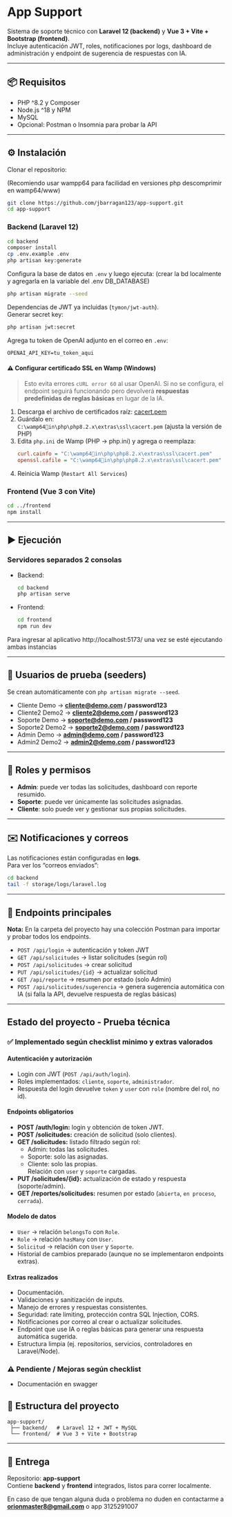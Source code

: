 # App Support

Sistema de soporte técnico con **Laravel 12 (backend)** y **Vue 3 + Vite + Bootstrap (frontend)**.  
Incluye autenticación JWT, roles, notificaciones por logs, dashboard de administración y endpoint de sugerencia de respuestas con IA.

---

## 📦 Requisitos

- PHP ^8.2 y Composer
- Node.js ^18 y NPM
- MySQL
- Opcional: Postman o Insomnia para probar la API

---

## ⚙️ Instalación

Clonar el repositorio:

(Recomiendo usar wampp64 para facilidad en versiones php descomprimir en wamp64/www) 

```bash
git clone https://github.com/jbarragan123/app-support.git
cd app-support
```

### Backend (Laravel 12)

```bash
cd backend
composer install
cp .env.example .env
php artisan key:generate
```

Configura la base de datos en `.env` y luego ejecuta:
(crear la bd localmente y agregarla en la variable del .env DB_DATABASE)
```bash
php artisan migrate --seed
```

Dependencias de JWT ya incluidas (`tymon/jwt-auth`).  
Generar secret key:

```bash
php artisan jwt:secret
```

Agrega tu token de OpenAI adjunto en el correo en `.env`:

```env
OPENAI_API_KEY=tu_token_aqui
```

#### ⚠️ Configurar certificado SSL en Wamp (Windows)

> Esto evita errores `cURL error 60` al usar OpenAI. Si no se configura, el endpoint seguirá funcionando pero devolverá **respuestas predefinidas de reglas básicas** en lugar de la IA.

1. Descarga el archivo de certificados raíz: [cacert.pem](https://curl.se/ca/cacert.pem)  
2. Guárdalo en:  
   `C:\wamp64in\php\php8.2.x\extras\ssl\cacert.pem` (ajusta la versión de PHP)  
3. Edita `php.ini` de Wamp (PHP → php.ini) y agrega o reemplaza:  
   ```ini
   curl.cainfo = "C:\wamp64in\php\php8.2.x\extras\ssl\cacert.pem"
   openssl.cafile = "C:\wamp64in\php\php8.2.x\extras\ssl\cacert.pem"
   ```
4. Reinicia Wamp (`Restart All Services`)  


### Frontend (Vue 3 con Vite)

```bash
cd ../frontend
npm install
```

---

## ▶️ Ejecución

### Servidores separados 2 consolas

- Backend:  
  ```bash
  cd backend
  php artisan serve
  ```

- Frontend:  
  ```bash
  cd frontend
  npm run dev
  ```

Para ingresar al aplicativo http://localhost:5173/ una vez se esté ejecutando ambas instancias

---

## 👥 Usuarios de prueba (seeders)

Se crean automáticamente con `php artisan migrate --seed`.

- Cliente Demo → **cliente@demo.com / password123**
- Cliente2 Demo2 → **cliente2@demo.com / password123**
- Soporte Demo → **soporte@demo.com / password123**
- Soporte2 Demo2 → **soporte2@demo.com / password123**
- Admin Demo → **admin@demo.com / password123**
- Admin2 Demo2 → **admin2@demo.com / password123**

---

## 🔐 Roles y permisos

- **Admin**: puede ver todas las solicitudes, dashboard con reporte resumido.  
- **Soporte**: puede ver únicamente las solicitudes asignadas.  
- **Cliente**: solo puede ver y gestionar sus propias solicitudes.

---

## ✉️ Notificaciones y correos

Las notificaciones están configuradas en **logs**.  
Para ver los “correos enviados”:

```bash
cd backend
tail -f storage/logs/laravel.log
```

---

## 📌 Endpoints principales

**Nota:** En la carpeta del proyecto hay una colección Postman para importar y probar todos los endpoints.


- `POST /api/login` → autenticación y token JWT  
- `GET /api/solicitudes` → listar solicitudes (según rol)  
- `POST /api/solicitudes` → crear solicitud  
- `PUT /api/solicitudes/{id}` → actualizar solicitud  
- `GET /api/reporte` → resumen por estado (solo Admin)  
- `POST /api/solicitudes/sugerencia` → genera sugerencia automática con IA (si falla la API, devuelve respuesta de reglas básicas)


---

## Estado del proyecto - Prueba técnica

### ✅ Implementado según checklist minimo y extras valorados

#### Autenticación y autorización
- Login con JWT (`POST /api/auth/login`).
- Roles implementados: `cliente`, `soporte`, `administrador`.
- Respuesta del login devuelve `token` y `user` con `role` (nombre del rol, no id).

#### Endpoints obligatorios
- **POST /auth/login:** login y obtención de token JWT.  
- **POST /solicitudes:** creación de solicitud (solo clientes).  
- **GET /solicitudes:** listado filtrado según rol:
  - Admin: todas las solicitudes.
  - Soporte: solo las asignadas.
  - Cliente: solo las propias.  
  Relación con `user` y `soporte` cargadas.
- **PUT /solicitudes/{id}:** actualización de estado y respuesta (soporte/admin).  
- **GET /reportes/solicitudes:** resumen por estado (`abierta`, `en proceso`, `cerrada`).

#### Modelo de datos
- `User` → relación `belongsTo` con `Role`.  
- `Role` → relación `hasMany` con `User`.  
- `Solicitud` → relación con `User` y `Soporte`.  
- Historial de cambios preparado (aunque no se implementaron endpoints extras).

#### Extras realizados

- Documentación.
- Validaciones y sanitización de inputs.
- Manejo de errores y respuestas consistentes.
- Seguridad: rate limiting, protección contra SQL Injection, CORS.
- Notificaciones por correo al crear o actualizar solicitudes.
- Endpoint que use IA o reglas básicas para generar una respuesta
automática sugerida.
- Estructura limpia (ej. repositorios, servicios, controladores en Laravel/Node).

### ⚠️ Pendiente / Mejoras según checklist

- Documentación en swagger

## 📂 Estructura del proyecto

```
app-support/
 ├── backend/   # Laravel 12 + JWT + MySQL
 └── frontend/  # Vue 3 + Vite + Bootstrap
```

---

## 🚀 Entrega

Repositorio: **app-support**  
Contiene **backend** y **frontend** integrados, listos para correr localmente.

En caso de que tengan alguna duda o problema no duden en contactarme a **orionmaster8@gmail.com** o app 3125291007
